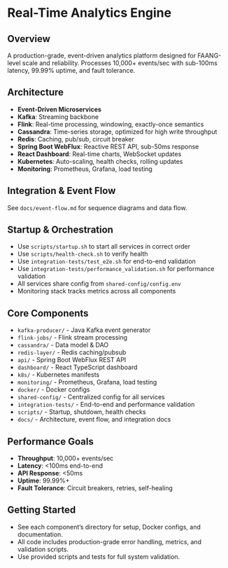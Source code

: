 # Real-Time Analytics Engine

## Overview
A production-grade, event-driven analytics platform designed for FAANG-level scale and reliability. Processes 10,000+ events/sec with sub-100ms latency, 99.99% uptime, and fault tolerance.

## Architecture
- **Event-Driven Microservices**
- **Kafka**: Streaming backbone
- **Flink**: Real-time processing, windowing, exactly-once semantics
- **Cassandra**: Time-series storage, optimized for high write throughput
- **Redis**: Caching, pub/sub, circuit breaker
- **Spring Boot WebFlux**: Reactive REST API, sub-50ms response
- **React Dashboard**: Real-time charts, WebSocket updates
- **Kubernetes**: Auto-scaling, health checks, rolling updates
- **Monitoring**: Prometheus, Grafana, load testing

## Integration & Event Flow
See `docs/event-flow.md` for sequence diagrams and data flow.

## Startup & Orchestration
- Use `scripts/startup.sh` to start all services in correct order
- Use `scripts/health-check.sh` to verify health
- Use `integration-tests/test_e2e.sh` for end-to-end validation
- Use `integration-tests/performance_validation.sh` for performance validation
- All services share config from `shared-config/config.env`
- Monitoring stack tracks metrics across all components

## Core Components
- `kafka-producer/` - Java Kafka event generator
- `flink-jobs/` - Flink stream processing
- `cassandra/` - Data model & DAO
- `redis-layer/` - Redis caching/pubsub
- `api/` - Spring Boot WebFlux REST API
- `dashboard/` - React TypeScript dashboard
- `k8s/` - Kubernetes manifests
- `monitoring/` - Prometheus, Grafana, load testing
- `docker/` - Docker configs
- `shared-config/` - Centralized config for all services
- `integration-tests/` - End-to-end and performance validation
- `scripts/` - Startup, shutdown, health checks
- `docs/` - Architecture, event flow, and integration docs

## Performance Goals
- **Throughput**: 10,000+ events/sec
- **Latency**: <100ms end-to-end
- **API Response**: <50ms
- **Uptime**: 99.99%+
- **Fault Tolerance**: Circuit breakers, retries, self-healing

## Getting Started
- See each component’s directory for setup, Docker configs, and documentation.
- All code includes production-grade error handling, metrics, and validation scripts.
- Use provided scripts and tests for full system validation.